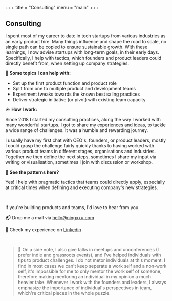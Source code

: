 +++
title = "Consulting"
menu = "main"
+++

## Consulting

I spent most of my career to date in tech startups from various industries as an early product hire. Many things influence and shape the road to scale, no single path can be copied to ensure sustainable growth. With these learnings, I now advise startups with long-term goals, in their early days. Specifically, I help with tactics, which founders and product leaders could directly benefit from, when setting up company strategies.


🍒 **Some topics I can help with:**

* Set up the first product function and product role
* Split from one to multiple product and development teams
* Experiment tweaks towards the known best saling practices
* Deliver strategic initiative (or pivot) with existing team capacity

☀️ **How I work:**

Since 2018 I started my consulting practices, along the way I worked with many wonderful startups. I got to share my experiences and ideas, to tackle a wide range of challenges. It was a humble and rewarding journey.

I usually have my first chat with CEO's, founders, or product leaders, mostly I could grasp the challenge fairly quickly thanks to having worked with various product teams in different stages, organisations and industries. Together we then define the next steps, sometimes I share my input via writing or visualisation, sometimes I join with discussion or workshop.

🌳 **See the patterns here?**

Yes! I help with pragmatic tactics that teams could directly apply, especially at critical times when defining and executing company's new strategies.

&nbsp;

If you're building products and teams, I'd love to hear from you.

📬 Drop me a mail via [hello@ningxxu.com](mailto:hello@ningxxu.com)

🧶 Check my experience on [Linkedin](https://www.linkedin.com/in/ningxxu/)

&nbsp;

> 📝 On a side note, I also give talks in meetups and unconferences (I prefer indie and grassroots events), and I've helped individuals with tips to product challenges. I do not metor individuals at this moment. I find in most cases we can't keep seperate a work self and a non-work self, it's impossible for me to only mentor the work self of someone, therefore making mentoring an individual in my opinion a much heavier take. Whenever I work with the founders and leaders, I always emphasize the importance of individual's perspectives in team, which're critical pieces in the whole puzzle.